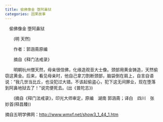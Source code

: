 ```yaml
---
title: 偷佛像金 堕阿鼻狱
categories: 因果故事
---
```



　偷佛像金 堕阿鼻狱

　　(明 天然)

　　作者：郭涵斋原编

　　摘自《释门法戒录》

　　明朝杭州僧天然，母亲很信佛，化缘造观音大士像。颈部用黄金铸造，天然偷窃这黄金。后来，看见母亲时，他自己拿刀割断颈部，脑袋倒在肩上，自言自语说：“我几世当比丘，也没犯过大错。不该起偷盗心，犯下这无间罪业，现在堕落到阿鼻地狱去了！”说完便死去。(出《普陀志》)

　　(摘自《释门法戒录》，印光大师审定，原编　湖南 郭涵斋；译白　四川　张妙首(释昌臻))


摘自五明学佛网：http://www.wmxf.net/show3_1_44_1.htm